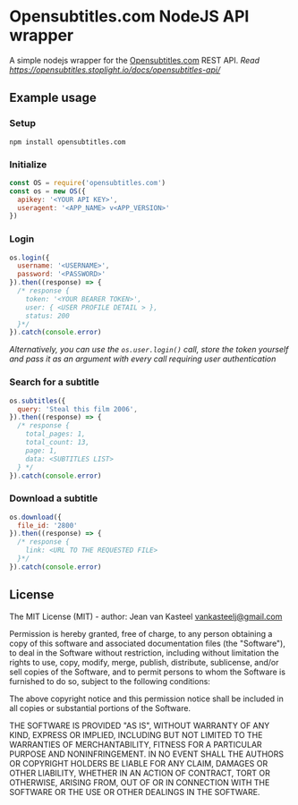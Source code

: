 # Opensubtitles.com NodeJS API wrapper

A simple nodejs wrapper for the [Opensubtitles.com](https://www.opensubtitles.com/) REST API. *Read https://opensubtitles.stoplight.io/docs/opensubtitles-api/*

## Example usage
### Setup
`npm install opensubtitles.com`

### Initialize
```js
const OS = require('opensubtitles.com')
const os = new OS({
  apikey: '<YOUR API KEY>',
  useragent: '<APP_NAME> v<APP_VERSION>'
})
``` 

### Login
```js
os.login({
  username: '<USERNAME>',
  password: '<PASSWORD>'
}).then((response) => {
  /* response {
    token: '<YOUR BEARER TOKEN>',
    user: { <USER PROFILE DETAIL > },
    status: 200
  }*/ 
}).catch(console.error)
```

*Alternatively, you can use the `os.user.login()` call, store the token yourself and pass it as an argument with every call requiring user authentication*

### Search for a subtitle
```js
os.subtitles({
  query: 'Steal this film 2006',
}).then((response) => {
  /* response {
    total_pages: 1,
    total_count: 13,
    page: 1,
    data: <SUBTITLES LIST>
  } */
}).catch(console.error)
```

### Download a subtitle
```js
os.download({
  file_id: '2800'
}).then((response) => {
  /* response {
    link: <URL TO THE REQUESTED FILE>
  }*/
}).catch(console.error)
```

## License
The MIT License (MIT) - author: Jean van Kasteel vankasteelj@gmail.com

Permission is hereby granted, free of charge, to any person obtaining a copy of this software and associated documentation files (the "Software"), to deal in the Software without restriction, including without limitation the rights to use, copy, modify, merge, publish, distribute, sublicense, and/or sell copies of the Software, and to permit persons to whom the Software is furnished to do so, subject to the following conditions:

The above copyright notice and this permission notice shall be included in all copies or substantial portions of the Software.

THE SOFTWARE IS PROVIDED "AS IS", WITHOUT WARRANTY OF ANY KIND, EXPRESS OR IMPLIED, INCLUDING BUT NOT LIMITED TO THE WARRANTIES OF MERCHANTABILITY, FITNESS FOR A PARTICULAR PURPOSE AND NONINFRINGEMENT. IN NO EVENT SHALL THE AUTHORS OR COPYRIGHT HOLDERS BE LIABLE FOR ANY CLAIM, DAMAGES OR OTHER LIABILITY, WHETHER IN AN ACTION OF CONTRACT, TORT OR OTHERWISE, ARISING FROM, OUT OF OR IN CONNECTION WITH THE SOFTWARE OR THE USE OR OTHER DEALINGS IN THE SOFTWARE.
